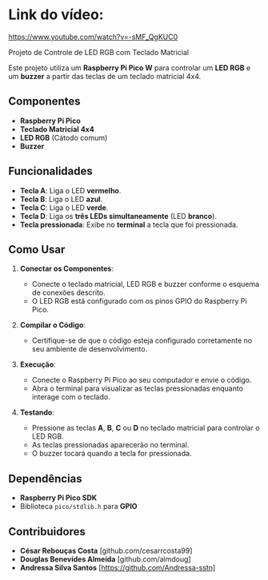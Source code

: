 # Link do vídeo: 
https://www.youtube.com/watch?v=-sMF_QgKUC0

Projeto de Controle de LED RGB com Teclado Matricial

Este projeto utiliza um **Raspberry Pi Pico W** para controlar um **LED RGB** e um **buzzer** a partir das teclas de um teclado matricial 4x4.

## Componentes

- **Raspberry Pi Pico**
- **Teclado Matricial 4x4**
- **LED RGB** (Cátodo comum)
- **Buzzer**

## Funcionalidades

- **Tecla A**: Liga o LED **vermelho**.
- **Tecla B**: Liga o LED **azul**.
- **Tecla C**: Liga o LED **verde**.
- **Tecla D**: Liga os **três LEDs simultaneamente** (LED **branco**).
- **Tecla pressionada**: Exibe no **terminal** a tecla que foi pressionada.

## Como Usar

1. **Conectar os Componentes**: 
   - Conecte o teclado matricial, LED RGB e buzzer conforme o esquema de conexões descrito.
   - O LED RGB está configurado com os pinos GPIO do Raspberry Pi Pico.
   
2. **Compilar o Código**:
   - Certifique-se de que o código esteja configurado corretamente no seu ambiente de desenvolvimento.
   
3. **Execução**:
   - Conecte o Raspberry Pi Pico ao seu computador e envie o código.
   - Abra o terminal para visualizar as teclas pressionadas enquanto interage com o teclado.

4. **Testando**:
   - Pressione as teclas **A**, **B**, **C** ou **D** no teclado matricial para controlar o LED RGB.
   - As teclas pressionadas aparecerão no terminal.
   - O buzzer tocará quando a tecla for pressionada.

## Dependências

- **Raspberry Pi Pico SDK**
- Biblioteca `pico/stdlib.h` para **GPIO**

## Contribuidores

- **César Rebouças Costa** [github.com/cesarrcosta99]
- **Douglas Benevides Almeida** [github.com/almdoug]
- **Andressa Silva Santos** [https://github.com/Andressa-sstn]


